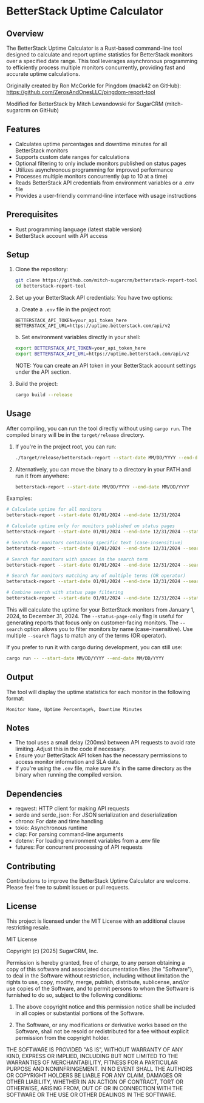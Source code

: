 # BetterStack Uptime Calculator

## Overview

The BetterStack Uptime Calculator is a Rust-based command-line tool designed to calculate and report uptime statistics for BetterStack monitors over a specified date range. This tool leverages asynchronous programming to efficiently process multiple monitors concurrently, providing fast and accurate uptime calculations.

Originally created by Ron McCorkle for Pingdom (mack42 on GitHub): https://github.com/ZerosAndOnesLLC/pingdom-report-tool

Modified for BetterStack by Mitch Lewandowski for SugarCRM (mitch-sugarcrm on GitHub)

## Features

- Calculates uptime percentages and downtime minutes for all BetterStack monitors
- Supports custom date ranges for calculations
- Optional filtering to only include monitors published on status pages
- Utilizes asynchronous programming for improved performance
- Processes multiple monitors concurrently (up to 10 at a time)
- Reads BetterStack API credentials from environment variables or a .env file
- Provides a user-friendly command-line interface with usage instructions

## Prerequisites

- Rust programming language (latest stable version)
- BetterStack account with API access

## Setup

1. Clone the repository:
   ```sh
   git clone https://github.com/mitch-sugarcrm/betterstack-report-tool.git
   cd betterstack-report-tool
   ```

2. Set up your BetterStack API credentials:
   You have two options:

   a. Create a `.env` file in the project root:
      ```
      BETTERSTACK_API_TOKEN=your_api_token_here
      BETTERSTACK_API_URL=https://uptime.betterstack.com/api/v2
      ```

   b. Set environment variables directly in your shell:
      ```sh
      export BETTERSTACK_API_TOKEN=your_api_token_here
      export BETTERSTACK_API_URL=https://uptime.betterstack.com/api/v2
      ```
      NOTE: You can create an API token in your BetterStack account settings under the API section.

3. Build the project:
   ```sh
   cargo build --release
   ```

## Usage

After compiling, you can run the tool directly without using `cargo run`. The compiled binary will be in the `target/release` directory.

1. If you're in the project root, you can run:
   ```sh
   ./target/release/betterstack-report --start-date MM/DD/YYYY --end-date MM/DD/YYYY
   ```

2. Alternatively, you can move the binary to a directory in your PATH and run it from anywhere:
   ```sh
   betterstack-report --start-date MM/DD/YYYY --end-date MM/DD/YYYY
   ```

Examples:
```sh
# Calculate uptime for all monitors
betterstack-report --start-date 01/01/2024 --end-date 12/31/2024

# Calculate uptime only for monitors published on status pages
betterstack-report --start-date 01/01/2024 --end-date 12/31/2024 --status-page-only

# Search for monitors containing specific text (case-insensitive)
betterstack-report --start-date 01/01/2024 --end-date 12/31/2024 --search "api"

# Search for monitors with spaces in the search term
betterstack-report --start-date 01/01/2024 --end-date 12/31/2024 --search "premium us 02"

# Search for monitors matching any of multiple terms (OR operator)
betterstack-report --start-date 01/01/2024 --end-date 12/31/2024 --search "production" --search "staging" --search "dev"

# Combine search with status page filtering
betterstack-report --start-date 01/01/2024 --end-date 12/31/2024 --status-page-only --search "api server" --search "web app"
```

This will calculate the uptime for your BetterStack monitors from January 1, 2024, to December 31, 2024. The `--status-page-only` flag is useful for generating reports that focus only on customer-facing monitors. The `--search` option allows you to filter monitors by name (case-insensitive). Use multiple `--search` flags to match any of the terms (OR operator).

If you prefer to run it with cargo during development, you can still use:
```sh
cargo run -- --start-date MM/DD/YYYY --end-date MM/DD/YYYY
```

## Output

The tool will display the uptime statistics for each monitor in the following format:
```
Monitor Name, Uptime Percentage%, Downtime Minutes
```

## Notes

- The tool uses a small delay (200ms) between API requests to avoid rate limiting. Adjust this in the code if necessary.
- Ensure your BetterStack API token has the necessary permissions to access monitor information and SLA data.
- If you're using the `.env` file, make sure it's in the same directory as the binary when running the compiled version.

## Dependencies

- reqwest: HTTP client for making API requests
- serde and serde_json: For JSON serialization and deserialization
- chrono: For date and time handling
- tokio: Asynchronous runtime
- clap: For parsing command-line arguments
- dotenv: For loading environment variables from a .env file
- futures: For concurrent processing of API requests

## Contributing

Contributions to improve the BetterStack Uptime Calculator are welcome. Please feel free to submit issues or pull requests.

## License

This project is licensed under the MIT License with an additional clause restricting resale.

MIT License

Copyright (c) [2025] SugarCRM, Inc.

Permission is hereby granted, free of charge, to any person obtaining a copy
of this software and associated documentation files (the "Software"), to deal
in the Software without restriction, including without limitation the rights
to use, copy, modify, merge, publish, distribute, sublicense, and/or use copies
of the Software, and to permit persons to whom the Software is
furnished to do so, subject to the following conditions:

1. The above copyright notice and this permission notice shall be included in all
   copies or substantial portions of the Software.

2. The Software, or any modifications or derivative works based on the Software,
   shall not be resold or redistributed for a fee without explicit permission
   from the copyright holder.

THE SOFTWARE IS PROVIDED "AS IS", WITHOUT WARRANTY OF ANY KIND, EXPRESS OR
IMPLIED, INCLUDING BUT NOT LIMITED TO THE WARRANTIES OF MERCHANTABILITY,
FITNESS FOR A PARTICULAR PURPOSE AND NONINFRINGEMENT. IN NO EVENT SHALL THE
AUTHORS OR COPYRIGHT HOLDERS BE LIABLE FOR ANY CLAIM, DAMAGES OR OTHER
LIABILITY, WHETHER IN AN ACTION OF CONTRACT, TORT OR OTHERWISE, ARISING FROM,
OUT OF OR IN CONNECTION WITH THE SOFTWARE OR THE USE OR OTHER DEALINGS IN THE
SOFTWARE.
